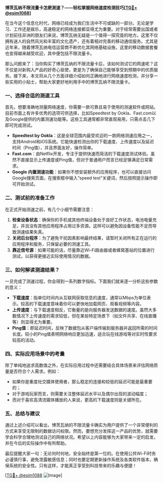 **博茨瓦纳不限流量卡怎麽測速？——轻松掌握网络速度检测技巧[[TG💪+ @esim1088](https://t.me/s/esim1088)]**

在当今这个信息化时代，网络已经成为我们生活中不可或缺的一部分。无论是学习、工作还是娱乐，高速稳定的网络连接都显得尤为重要。对于经常需要出国或者计划前往非洲的朋友们来说，博茨瓦纳无疑是一个值得一探究竟的地方。这里不仅拥有迷人的自然风光和丰富的文化遗产，还有着相对完善的移动通信服务。尤其是近年来，随着博茨瓦纳电信运营商不断优化其网络基础设施，这里的移动数据套餐也变得越来越受欢迎，其中便包括不限流量卡。

那么问题来了：当你购买了博茨瓦纳的不限流量卡后，该如何测试它的网速呢？这不仅是对新购入产品的好奇心驱使，更是为了确保自己能够享受到预期中的优质服务。接下来，本文将从几个方面详细介绍如何正确地进行网络速度检测，并分享一些实用的小贴士，帮助大家更好地利用手中的博茨瓦纳不限流量卡。

### 一、选择合适的测速工具

首先，想要准确地测量网络速度，你需要一款可靠且易于使用的测速软件或网站。目前市面上有许多优秀的选项可供选择，比如Speedtest by Ookla、Fast.com以及Google提供的内置测速功能等。这些工具通常都非常直观易用，只需点击几下即可完成测试。

- **Speedtest by Ookla**：这是全球范围内最受欢迎的一款网络测速应用之一，支持Android和iOS系统。它能快速检测出你的下载速度、上传速度以及延迟时间（Ping值），并且界面友好，操作简单。
- **Fast.com**：由Netflix开发，专注于提供快速而简洁的下载速度测试体验。虽然不直接显示上传速度或Ping值，但对于普通用户而言已经足够满足日常需求。
- **Google 内置测速功能**：如果你不想安装额外的应用程序，也可以直接访问Google搜索页面，在搜索框中输入“speed test”关键词，然后按照提示操作即可开始测试。

### 二、测试前的准备工作

在正式开始测速之前，有几个小细节需要注意：

1. **检查设备状态**：确保你的手机或其他终端设备处于良好工作状态，电池电量充足，并且没有其他应用程序占用过多资源。这样可以避免因设备性能不足而导致测速结果失真。
2. **关闭后台程序**：为了避免干扰因素影响最终结果，请暂时关闭所有正在运行的应用程序和服务，只保留必要的测速工具。
3. **靠近信号源**：如果可能的话，尽量靠近Wi-Fi路由器或者蜂窝基站的位置进行测试，以获得更接近实际使用情况的数据。

### 三、如何解读测速结果？

一旦完成了测速过程，你会得到一系列数字指标。下面我们就来逐一分析这些参数的意义：

- **下载速度**：指单位时间内从互联网获取信息的速度，通常以Mbps为单位表示。较高的下载速度意味着你可以更快地加载网页、观看视频等内容。
- **上传速度**：与下载速度相反，它衡量的是向服务器发送数据的速度。虽然大多数情况下上传速度的需求较低，但在某些特定场景下（如文件共享、在线直播等）则显得尤为重要。
- **Ping值**：即延迟时间，反映了数据包从客户端传输到服务器并返回所需的时间长度。较小的Ping值表明网络响应更加迅速，适合玩在线游戏等对实时性要求较高的活动。

### 四、实际应用场景中的考量

除了单纯地追求高数值之外，在实际应用过程中还需要结合具体场景来评估网络质量是否符合个人需求。例如：

- 如果你是重度社交媒体使用者，那么稳定的连接和较低的延迟可能是最重要的；
- 对于游戏玩家而言，则需要关注整体延迟水平以及偶尔出现的波动幅度；
- 而对于喜欢高清流媒体播放的人来说，更高的下载速度则是关键所在。

### 五、总结与建议

通过上述介绍可以看出，博茨瓦纳的不限流量卡确实为用户提供了一个非常便利的方式来享受无限制的数据访问权限。然而，要想充分发挥这一产品的优势，就需要学会科学合理地测试自己的网络状况。希望以上内容能够为大家带来一定的启发，并在今后的实际操作中有所帮助。

最后提醒大家一句：无论何时何地，安全始终是第一位的。在使用公共Wi-Fi时务必谨慎行事，避免泄露敏感信息；同时也要定期更新操作系统及各类软件版本，确保系统的安全性。只有这样，才能真正享受到科技带来的乐趣与便捷！

[[TG💪+ @esim1088](https://t.me/s/esim1088) ![Image](https://i.postimg.cc/4NQfJmqS/Snipaste-2025-05-13-00-14-12.png)]